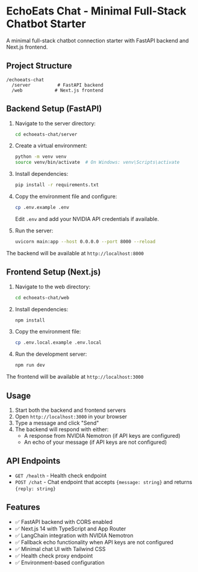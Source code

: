 # EchoEats Chat - Minimal Full-Stack Chatbot Starter

A minimal full-stack chatbot connection starter with FastAPI backend and Next.js frontend.

## Project Structure

```
/echoeats-chat
  /server          # FastAPI backend
  /web            # Next.js frontend
```

## Backend Setup (FastAPI)

1. Navigate to the server directory:
   ```bash
   cd echoeats-chat/server
   ```

2. Create a virtual environment:
   ```bash
   python -m venv venv
   source venv/bin/activate  # On Windows: venv\Scripts\activate
   ```

3. Install dependencies:
   ```bash
   pip install -r requirements.txt
   ```

4. Copy the environment file and configure:
   ```bash
   cp .env.example .env
   ```
   Edit `.env` and add your NVIDIA API credentials if available.

5. Run the server:
   ```bash
   uvicorn main:app --host 0.0.0.0 --port 8000 --reload
   ```

The backend will be available at `http://localhost:8000`

## Frontend Setup (Next.js)

1. Navigate to the web directory:
   ```bash
   cd echoeats-chat/web
   ```

2. Install dependencies:
   ```bash
   npm install
   ```

3. Copy the environment file:
   ```bash
   cp .env.local.example .env.local
   ```

4. Run the development server:
   ```bash
   npm run dev
   ```

The frontend will be available at `http://localhost:3000`

## Usage

1. Start both the backend and frontend servers
2. Open `http://localhost:3000` in your browser
3. Type a message and click "Send"
4. The backend will respond with either:
   - A response from NVIDIA Nemotron (if API keys are configured)
   - An echo of your message (if API keys are not configured)

## API Endpoints

- `GET /health` - Health check endpoint
- `POST /chat` - Chat endpoint that accepts `{message: string}` and returns `{reply: string}`

## Features

- ✅ FastAPI backend with CORS enabled
- ✅ Next.js 14 with TypeScript and App Router
- ✅ LangChain integration with NVIDIA Nemotron
- ✅ Fallback echo functionality when API keys are not configured
- ✅ Minimal chat UI with Tailwind CSS
- ✅ Health check proxy endpoint
- ✅ Environment-based configuration
